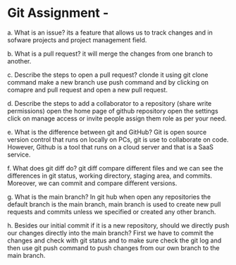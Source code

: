 # Git Assignment - <Utkarshvyas-DataBricks>

a. What is an issue? its a feature that allows us to track changes and in sofware projects and project management field.

b. What is a pull request?
 it will merge the changes from one branch to another.

c. Describe the steps to open a pull request? clonde it using git clone command make a new branch use push command and by clicking on comapre and pull request and open a new pull request.

d. Describe the steps to add a collaborator to a repository (share write permissions) open the home page of github repository open the settings click on manage access or invite people assign them role as per your need.

e. What is the difference between git and GitHub? Git is open source version control that runs on locally on PCs, git is use to collaborate on code. However, Github is a tool that runs on a cloud server and that is a SaaS service.

f. What does git diff do? git diff compare different files and  we can see the differences in git status, working directory, staging area, and commits. Moreover, we can commit and compare different versions.

g. What is the main branch? In git hub when open any repositories the default branch is the main branch, main branch is used to create new pull requests and commits unless we specified or created any other branch.

 h. Besides our initial commit if it is a new repository, should we directly push our changes directly into the main branch?
First we have to commit the changes and check with git status and to make sure check the git log and then use git push command to push changes from our own branch to the main branch.

